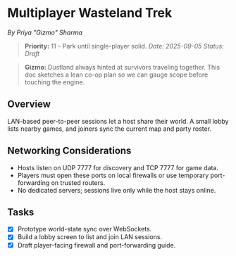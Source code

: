 # Multiplayer Wasteland Trek

*By Priya "Gizmo" Sharma*
> **Priority:** 11 – Park until single-player solid.
*Date: 2025-09-05*
*Status: Draft*

> **Gizmo:** Dustland always hinted at survivors traveling together. This doc sketches a lean co-op plan so we can gauge scope before touching the engine.

## Overview
LAN-based peer-to-peer sessions let a host share their world. A small lobby lists nearby games, and joiners sync the current map and party roster.

## Networking Considerations
- Hosts listen on UDP 7777 for discovery and TCP 7777 for game data.
- Players must open these ports on local firewalls or use temporary port-forwarding on trusted routers.
- No dedicated servers; sessions live only while the host stays online.

## Tasks
 - [x] Prototype world-state sync over WebSockets.
- [x] Build a lobby screen to list and join LAN sessions.
- [x] Draft player-facing firewall and port-forwarding guide.

